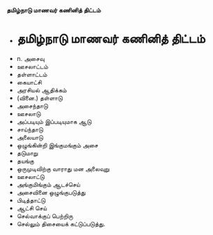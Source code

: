 **தமிழ்நாடு மாணவர் கணினித் திட்டம்**
- # தமிழ்நாடு மாணவர் கணினித் திட்டம்
- n. அசைவு
- ஊசலாட்டம்
- தள்ளாட்டம்
- கையாட்சி
- அரசியல் ஆதிக்கம்
- (வினை.) தள்ளாடு
- அசைந்தாடு
- ஊசலாடு
- அப்படியும் இப்படியுமாக ஆடு
- சாய்ந்தாடு
- அலையாடு
- ஒழுங்கின்றி இங்குமங்கும் அசை
- தடுமாறு
- தயங்கு
- ஒருமுடிவிற்கு வாராது மன அலைவுறு
- ஊசலாட்டு
- அங்குமிங்கும் ஆடச்செய்
- அசைவினை ஒழுங்குபடுத்து
- பிடித்தாட்டு
- ஆட்சி செய்
- செல்வாக்குப் பெற்றிரு
- செல்லும் திசையைக் கட்டுப்படுத்து.

